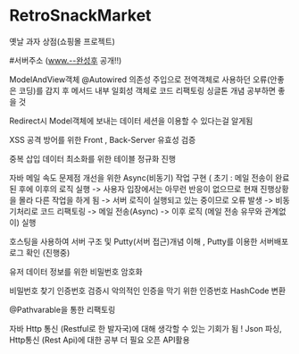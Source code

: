 # RetroSnackMarket

옛날 과자 상점(쇼핑몰 프로젝트)

#서버주소 (www.--완성후 공개!!)

ModelAndView객체 @Autowired 의존성 주입으로 전역객체로 사용하던 오류(안좋은 코딩)를 감지 후 메서드 내부 일회성 객체로 코드 리팩토링 
싱글톤 개념 공부하면 좋을 것

Redirect시 Model객체에 보내는 데이터 세션을 이용할 수 있다는걸 알게됨

XSS 공격 방어를 위한 Front , Back-Server 유효성 검증

중복 삽입 데이터 최소화를 위한 테이블 정규화 진행

자바 메일 속도 문제점 개선을 위한 Async(비동기) 작업 구현
( 초기 : 메일 전송이 완료된 후에 이후의 로직 실행 -> 사용자 입장에서는 아무런 반응이 없으므로
         현재 진행상황을 몰라 다른 작업을 하게 됨 -> 서버 로직이 실행되고 있는 중이므로 오류 발생 -> 비동기처리로 코드 리팩토링
         -> 메일 전송(Async) -> 이후 로직 (메일 전송 유무와 관계없이) 실행

호스팅을 사용하여 서버 구조 및 Putty(서버 접근)개념 이해 , Putty를 이용한 서버배포 로그 확인 (진행중)

유저 데이터 정보를 위한 비밀번호 암호화

비밀번호 찾기 인증번호 검증시 악의적인 인증을 막기 위한 인증번호 HashCode 변환

@Pathvarable을 통한 리팩토링

자바 Http 통신 (Restful로 한 발자국)에 대해 생각할 수 있는 기회가 됨 ! 
Json 파싱, Http통신 (Rest Api)에 대한 공부 더 필요
오픈 API활용 
